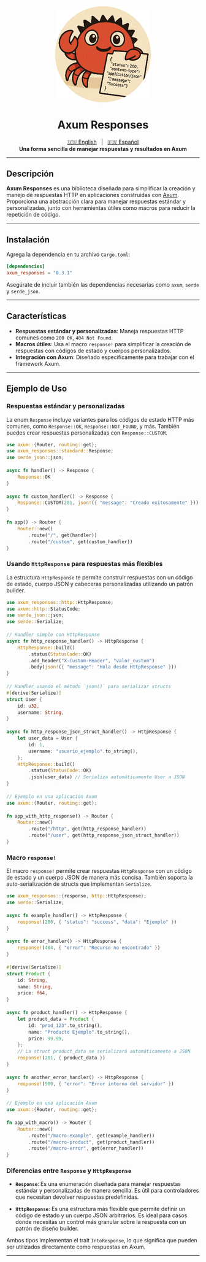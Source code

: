 <div align="center">
    <img src="./images/logo.png" width=250 />
</div>

<div align="center">
    <h1>Axum Responses</h1>
</div>

<div align="center">
  <a href="README.md" title="English README">🇺🇸 English</a>
  &nbsp;&nbsp;|&nbsp;&nbsp;
  <a href="README[ES].md" title="README en Español">🇪🇸 Español</a>
</div>

<div align="center">
    <strong>Una forma sencilla de manejar respuestas y resultados en Axum</strong>
</div>

---

## Descripción

**Axum Responses** es una biblioteca diseñada para simplificar la creación y manejo de respuestas HTTP en aplicaciones construidas con [Axum](https://github.com/tokio-rs/axum). Proporciona una abstracción clara para manejar respuestas estándar y personalizadas, junto con herramientas útiles como macros para reducir la repetición de código.

---

## Instalación

Agrega la dependencia en tu archivo `Cargo.toml`:

```toml
[dependencies]
axum_responses = "0.3.1"
```

Asegúrate de incluir también las dependencias necesarias como `axum`, `serde` y `serde_json`.

---

## Características

- **Respuestas estándar y personalizadas**: Maneja respuestas HTTP comunes como `200 OK`, `404 Not Found`.
- **Macros útiles**: Usa el macro `response!` para simplificar la creación de respuestas con códigos de estado y cuerpos personalizados.
- **Integración con Axum**: Diseñado específicamente para trabajar con el framework Axum.
---

## Ejemplo de Uso

### Respuestas estándar y personalizadas

La enum `Response` incluye variantes para los códigos de estado HTTP más comunes, como `Response::OK`, `Response::NOT_FOUND`, y más. También puedes crear respuestas personalizadas con `Response::CUSTOM`.

```rust
use axum::{Router, routing::get};
use axum_responses::standard::Response;
use serde_json::json;

async fn handler() -> Response {
    Response::OK
}

async fn custom_handler() -> Response {
    Response::CUSTOM(201, json!({ "message": "Creado exitosamente" }))
}

fn app() -> Router {
    Router::new()
        .route("/", get(handler))
        .route("/custom", get(custom_handler))
}
```

### Usando `HttpResponse` para respuestas más flexibles

La estructura `HttpResponse` te permite construir respuestas con un código de estado, cuerpo JSON y cabeceras personalizadas utilizando un patrón builder.

```rust
use axum_responses::http::HttpResponse;
use axum::http::StatusCode;
use serde_json::json;
use serde::Serialize;

// Handler simple con HttpResponse
async fn http_response_handler() -> HttpResponse {
    HttpResponse::build()
        .status(StatusCode::OK)
        .add_header("X-Custom-Header", "valor_custom")
        .body(json!({ "message": "Hola desde HttpResponse" }))
}

// Handler usando el método `json()` para serializar structs
#[derive(Serialize)]
struct User {
    id: u32,
    username: String,
}

async fn http_response_json_struct_handler() -> HttpResponse {
    let user_data = User {
        id: 1,
        username: "usuario_ejemplo".to_string(),
    };
    HttpResponse::build()
        .status(StatusCode::OK)
        .json(user_data) // Serializa automáticamente User a JSON
}

// Ejemplo en una aplicación Axum
use axum::{Router, routing::get};

fn app_with_http_response() -> Router {
    Router::new()
        .route("/http", get(http_response_handler))
        .route("/user", get(http_response_json_struct_handler))
}
```

### Macro `response!`

El macro `response!` permite crear respuestas `HttpResponse` con un código de estado y un cuerpo JSON de manera más concisa. También soporta la auto-serialización de structs que implementan `Serialize`.

```rust
use axum_responses::{response, http::HttpResponse};
use serde::Serialize;

async fn example_handler() -> HttpResponse {
    response!(200, { "status": "success", "data": "Ejemplo" })
}

async fn error_handler() -> HttpResponse {
    response!(404, { "error": "Recurso no encontrado" })
}

#[derive(Serialize)]
struct Product {
    id: String,
    name: String,
    price: f64,
}

async fn product_handler() -> HttpResponse {
    let product_data = Product {
        id: "prod_123".to_string(),
        name: "Producto Ejemplo".to_string(),
        price: 99.99,
    };
    // La struct product_data se serializará automáticamente a JSON
    response!(201, { product_data })
}

async fn another_error_handler() -> HttpResponse {
    response!(500, { "error": "Error interno del servidor" })
}

// Ejemplo en una aplicación Axum
use axum::{Router, routing::get};

fn app_with_macro() -> Router {
    Router::new()
        .route("/macro-example", get(example_handler))
        .route("/macro-product", get(product_handler))
        .route("/macro-error", get(error_handler))
}

```

### Diferencias entre `Response` y `HttpResponse`

- **`Response`**: Es una enumeración diseñada para manejar respuestas estándar y personalizadas de manera sencilla. Es útil para controladores que necesitan devolver respuestas predefinidas.

- **`HttpResponse`**: Es una estructura más flexible que permite definir un código de estado y un cuerpo JSON arbitrarios. Es ideal para casos donde necesitas un control más granular sobre la respuesta con un patrón de diseño builder.

Ambos tipos implementan el trait `IntoResponse`, lo que significa que pueden ser utilizados directamente como respuestas en Axum.

---
